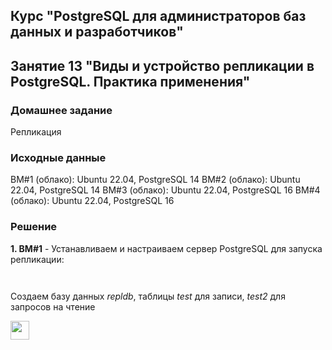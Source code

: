 ## Курс "PostgreSQL для администраторов баз данных и разработчиков"

## Занятие 13 "Виды и устройство репликации в PostgreSQL. Практика применения"

### Домашнее задание
Репликация

### Исходные данные
ВМ#1 (облако): Ubuntu 22.04, PostgreSQL 14
ВМ#2 (облако): Ubuntu 22.04, PostgreSQL 14
ВМ#3 (облако): Ubuntu 22.04, PostgreSQL 16
ВМ#4 (облако): Ubuntu 22.04, PostgreSQL 16

### Решение

**1. ВМ#1** - Устанавливаем и настраиваем сервер PostgreSQL для запуска репликации:
```


```


Cоздаем базу данных _repldb_, таблицы _test_ для записи, _test2_ для запросов на чтение






















<code><img height="30" src="https://cdn.jsdelivr.net/npm/simple-icons@3.13.0/icons/postgresql.svg"></code>

